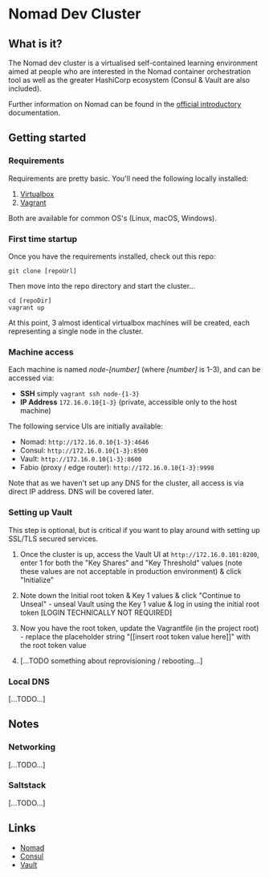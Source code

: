 # Nomad Dev Cluster

## What is it?

The Nomad dev cluster is a virtualised self-contained learning environment aimed at people who are interested in the Nomad container orchestration tool as well as the greater HashiCorp ecosystem (Consul & Vault are also included).

Further information on Nomad can be found in the [official introductory](https://www.nomadproject.io/intro/index.html) documentation.

## Getting started

### Requirements

Requirements are pretty basic. You'll need the following locally installed:

1) [Virtualbox](https://www.virtualbox.org/)
2) [Vagrant](https://www.vagrantup.com/)

Both are available for common OS's (Linux, macOS, Windows).

### First time startup

Once you have the requirements installed, check out this repo:

```
git clone [repoUrl]
```

Then move into the repo directory and start the cluster...

```
cd [repoDir]
vagrant up
```

At this point, 3 almost identical virtualbox machines will be created, each representing a single node in the cluster.

### Machine access

Each machine is named _node-[number]_ (where _[number]_ is 1-3), and can be accessed via:

- __SSH__ simply `vagrant ssh node-{1-3}`
- __IP Address__ `172.16.0.10{1-3}` (private, accessible only to the host machine)

The following service UIs are initially available:

- Nomad: `http://172.16.0.10{1-3}:4646`
- Consul: `http://172.16.0.10{1-3}:8500`
- Vault: `http://172.16.0.10{1-3}:8600`
- Fabio (proxy / edge router): `http://172.16.0.10{1-3}:9998`

Note that as we haven't set up any DNS for the cluster, all access is via direct IP address. DNS will be covered later.

### Setting up Vault

This step is optional, but is critical if you want to play around with setting up SSL/TLS secured services.

1) Once the cluster is up, access the Vault UI at `http://172.16.0.101:8200`, enter 1 for both the "Key Shares" and "Key Threshold" values (note these values are not acceptable in production environment) & click "Initialize"

2) Note down the Initial root token & Key 1 values & click "Continue to Unseal" - unseal Vault using the Key 1 value & log in using the initial root token [LOGIN TECHNICALLY NOT REQUIRED]

3) Now you have the root token, update the Vagrantfile (in the project root) - replace the placeholder string "[[insert root token value here]]" with the root token value

4) [...TODO something about reprovisioning / rebooting...]

### Local DNS

[...TODO...]

## Notes

### Networking

[...TODO...]

### Saltstack

[...TODO...]

## Links

- [Nomad](https://www.nomadproject.io/)
- [Consul](https://www.consul.io/)
- [Vault](https://www.vaultproject.io/)
